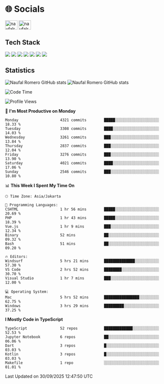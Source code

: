 <h1 align="">🌐 Socials</h1>
<p align="left">
<a href="https://linkedin.com/in/naufal-romero-putra-pratama-9ab816177/" target="blank"><img align="center" src="https://raw.githubusercontent.com/rahuldkjain/github-profile-readme-generator/master/src/images/icons/Social/linked-in-alt.svg" alt="naufalromero" height="30" width="40" /></a>
<a href="https://instagram.com/naufalromero" target="blank"><img align="center" src="https://raw.githubusercontent.com/rahuldkjain/github-profile-readme-generator/master/src/images/icons/Social/instagram.svg" alt="naufalromero" height="30" width="40" /></a>
</p>


<h2 align="">Tech Stack</h2>
<div align="">
  <img src="https://img.shields.io/badge/next.js-000000?style=for-the-badge&logo=nextdotjs&logoColor=white"/>
 <img src="https://img.shields.io/badge/typescript-%23007ACC.svg?style=for-the-badge&logo=typescript&logoColor=white"/>
 <img src="https://img.shields.io/badge/react-%2320232a.svg?style=for-the-badge&logo=react&logoColor=%2361DAFB"/>
 <img src="https://img.shields.io/badge/tailwindcss-%2338B2AC.svg?style=for-the-badge&logo=tailwind-css&logoColor=white"/>
 <img src="https://img.shields.io/badge/Prisma-3982CE?style=for-the-badge&logo=Prisma&logoColor=white"/>
 <img src="https://img.shields.io/badge/javascript-%23323330.svg?style=for-the-badge&logo=javascript&logoColor=%23F7DF1E"/>
 <img src="https://img.shields.io/badge/java-%23ED8B00.svg?style=for-the-badge&logo=openjdk&logoColor=white"/>
</div>


<h2 align="">Statistics</h2>
<div align="">
<img src="https://github-readme-stats-xi-nine-74.vercel.app/api?username=romves&show_icons=true&theme=tokyonight&include_all_commits=true&count_private=true" alt="Naufal Romero GitHub stats"/>
<img src="https://github-readme-stats-xi-nine-74.vercel.app/api/top-langs/?username=romves&theme=tokyonight&hide_border=false&include_all_commits=true&count_private=true&layout=compact" alt="Naufal Romero GitHub stats"/>
</div>

<!--START_SECTION:waka-->
![Code Time](http://img.shields.io/badge/Code%20Time-2%2C950%20hrs%2035%20mins-blue)

![Profile Views](http://img.shields.io/badge/Profile%20Views-0-blue)

📅 **I'm Most Productive on Monday** 

```text
Monday                   4321 commits        █████░░░░░░░░░░░░░░░░░░░░   18.33 % 
Tuesday                  3308 commits        ████░░░░░░░░░░░░░░░░░░░░░   14.03 % 
Wednesday                3261 commits        ███░░░░░░░░░░░░░░░░░░░░░░   13.84 % 
Thursday                 2837 commits        ███░░░░░░░░░░░░░░░░░░░░░░   12.04 % 
Friday                   3276 commits        ███░░░░░░░░░░░░░░░░░░░░░░   13.90 % 
Saturday                 4021 commits        ████░░░░░░░░░░░░░░░░░░░░░   17.06 % 
Sunday                   2546 commits        ███░░░░░░░░░░░░░░░░░░░░░░   10.80 % 
```


📊 **This Week I Spent My Time On** 

```text
🕑︎ Time Zone: Asia/Jakarta

💬 Programming Languages: 
CSHTML                   1 hr 56 mins        █████░░░░░░░░░░░░░░░░░░░░   20.69 % 
PHP                      1 hr 43 mins        █████░░░░░░░░░░░░░░░░░░░░   18.39 % 
Vue.js                   1 hr 9 mins         ███░░░░░░░░░░░░░░░░░░░░░░   12.34 % 
Binary                   52 mins             ██░░░░░░░░░░░░░░░░░░░░░░░   09.32 % 
Bash                     51 mins             ██░░░░░░░░░░░░░░░░░░░░░░░   09.20 % 

🔥 Editors: 
Windsurf                 5 hrs 21 mins       ██████████████░░░░░░░░░░░   57.30 % 
VS Code                  2 hrs 52 mins       ████████░░░░░░░░░░░░░░░░░   30.70 % 
Visual Studio            1 hr 7 mins         ███░░░░░░░░░░░░░░░░░░░░░░   12.00 % 

💻 Operating System: 
Mac                      5 hrs 52 mins       ████████████████░░░░░░░░░   62.75 % 
Windows                  3 hrs 29 mins       █████████░░░░░░░░░░░░░░░░   37.25 % 
```

**I Mostly Code in TypeScript** 

```text
TypeScript               52 repos            █████████████░░░░░░░░░░░░   52.53 % 
Jupyter Notebook         6 repos             ██░░░░░░░░░░░░░░░░░░░░░░░   06.06 % 
Dart                     3 repos             █░░░░░░░░░░░░░░░░░░░░░░░░   03.03 % 
Kotlin                   3 repos             █░░░░░░░░░░░░░░░░░░░░░░░░   03.03 % 
Makefile                 1 repo              ░░░░░░░░░░░░░░░░░░░░░░░░░   01.01 % 
```




 Last Updated on 30/09/2025 12:47:50 UTC
<!--END_SECTION:waka-->
